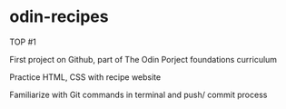 # odin-recipes
TOP #1

First project on Github, part of The Odin Porject foundations curriculum

Practice HTML, CSS with recipe website

Familiarize with Git commands in terminal and push/ commit process
